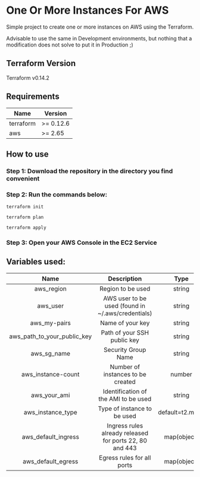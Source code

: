 # One Or More Instances For AWS

Simple project to create one or more instances on AWS using the Terraform.

Advisable to use the same in Development environments, but nothing that a modification does not solve to put it in Production ;)

## Terraform Version

Terraform v0.14.2

## Requirements

| Name | Version |
|---|---|
| terraform | >= 0.12.6 |
| aws | >= 2.65 |

## How to use

### Step 1: Download the repository in the directory you find convenient

### Step 2: Run the commands below:

`terraform init`

`terraform plan`

`terraform apply`

### Step 3: Open your AWS Console in the EC2 Service

## Variables used:

|  Name 	|  Description 	|  Type 	| Required | 
|:-:	|:-:	|:-:	|:-:	|
| aws_region  	| Region to be used  	| string  	| Yes |
| aws_user  	|  AWS user to be used (found in ~/.aws/credentials) 	| string  	| Yes |
| aws_my-pairs  	|  Name of your key 	| string  	| Yes |
| aws_path_to_your_public_key  	| Path of your SSH public key  	| string  	| Yes |
| aws_sg_name  	| Security Group Name  	| string  	| Yes |
| aws_instance-count  	| Number of instances to be created  	| number  	| Yes |
| aws_your_ami  	| Identification of the AMI to be used  	| string  	| Yes |
| aws_instance_type 	| Type of instance to be used  	|  default=t2.micro 	| No  	|
| aws_default_ingress	| Ingress rules already released for ports 22, 80 and 443  	| map(object) 	| No  	|
| aws_default_egress   	|  Egress rules for all ports 	| map(object)  	|  No 	|
